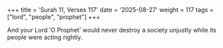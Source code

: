 +++
title = 'Surah 11, Verses 117'
date = '2025-08-27'
weight = 117
tags = ["lord", "people", "prophet"]
+++

And your Lord ˹O Prophet˺ would never destroy a society unjustly while its people were acting rightly.